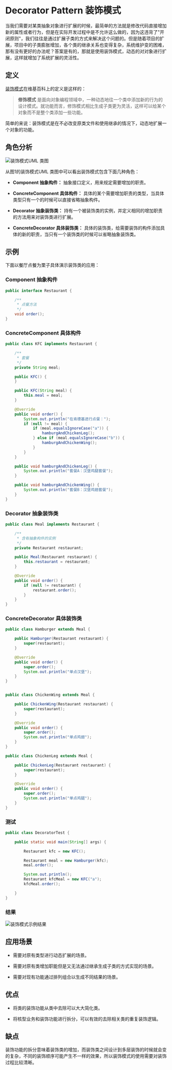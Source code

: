 # Decorator Pattern 装饰模式

当我们需要对某类抽象对象进行扩展的时候，最简单的方法就是修改代码直接增加新的属性或者行为，但是在实际开发过程中是不允许这么做的，因为这违背了"开闭原则"，我们往往是通过扩展子类的方式来解决这个问题的。但是随着项目的扩展，项目中的子类膨胀增加，各个类的继承关系也变得复杂，系统维护变的困难，那有没有更好的办法呢？答案是有的，那就是使用装饰模式，动态的对对象进行扩展，这样就增加了系统扩展的灵活性。

## 定义

[装饰模式](https://zh.wikipedia.org/wiki/%E4%BF%AE%E9%A5%B0%E6%A8%A1%E5%BC%8F)在维基百科上的定义是这样的：

> **修饰模式** 是面向对象编程领域中，一种动态地往一个类中添加新的行为的设计模式。就功能而言，修饰模式相比生成子类更为灵活，这样可以给某个对象而不是整个类添加一些功能。

简单的来说：装饰模式是在不必改变原类文件和使用继承的情况下，动态地扩展一个对象的功能。

## 角色分析

![装饰模式UML 类图](../../static/decorator.png)

从图1的装饰模式UML 类图中可以看出装饰模式包含下面几种角色：

+ **Component 抽象构件：**  抽象接口定义，用来规定需要增加的职责。

+ **ConcreteComponent 具体构件：** 具体的某个需要增加职责的类型，当具体类型只有一个的时候可以直接省略抽象构件。

+ **Decorator 抽象装饰类：** 持有一个被装饰类的实例，并定义相同的增加职责的方法用来对装饰类进行扩展。

+ **ConcreteDecorator 具体装饰类：** 具体的装饰类，给需要装饰的构件添加具体的新的职责，当只有一个装饰类的时候可以省略抽象装饰类。

## 示例

下面以餐厅点餐为栗子具体演示装饰类的应用：

### Component 抽象构件

```java
public interface Restaurant {

    /**
     * 点餐方法
     */
    void order();
}
```

### ConcreteComponent 具体构件

```java
public class KFC implements Restaurant {

    /**
     * 套餐
     */
    private String meal;

    public KFC() {
    }

    public KFC(String meal) {
        this.meal = meal;
    }

    @Override
    public void order() {
        System.out.println("在肯德基进行点餐：");
        if (null != meal) {
            if (meal.equalsIgnoreCase("a")) {
                hamburgAndChickenLeg();
            } else if (meal.equalsIgnoreCase("b")) {
                hamburgAndChickenWing();
            }
        }
    }

    public void hamburgAndChickenLeg() {
        System.out.println("套餐A：汉堡鸡腿套餐");
    }

    public void hamburgAndChickenWing() {
        System.out.println("套餐B：汉堡鸡翅套餐");
    }
}
```

### Decorator 抽象装饰类

```java
public class Meal implements Restaurant {

    /**
     * 含有抽象构件的实例
     */
    private Restaurant restaurant;

    public Meal(Restaurant restaurant) {
        this.restaurant = restaurant;
    }

    @Override
    public void order() {
        if (null != restaurant) {
            restaurant.order();
        }
    }
}
```

### ConcreteDecorator 具体装饰类

```java
public class Hamburger extends Meal {

    public Hamburger(Restaurant restaurant) {
        super(restaurant);
    }

    @Override
    public void order() {
        super.order();
        System.out.println("单点汉堡");
    }
}


public class ChickenWing extends Meal {

    public ChickenWing(Restaurant restaurant) {
        super(restaurant);
    }

    @Override
    public void order() {
        super.order();
        System.out.println("单点鸡翅");
    }
}

public class ChickenLeg extends Meal {

    public ChickenLeg(Restaurant restaurant) {
        super(restaurant);
    }

    @Override
    public void order() {
        super.order();
        System.out.println("单点鸡腿");
    }
}
```

### 测试

```java
public class DecoratorTest {

    public static void main(String[] args) {

        Restaurant kfc = new KFC();

        Restaurant meal = new Hamburger(kfc);
        meal.order();

        System.out.println();
        Restaurant kfcMeal = new KFC("a");
        kfcMeal.order();

    }
}
```

### 结果

![装饰模式示例结果](../../static/decorator-result.png)

## 应用场景

+ 需要对原有类型进行动态扩展的场景。

+ 需要对原有类增加职能但是又无法通过继承生成子类的方式实现的场景。

+ 需要对现有功能通过排列组合以生成不同结果的场景。

## 优点

+ 将类的装饰功能从类中去除可以大大简化类。

+ 将核型业务和装饰功能进行拆分，可以有效的去除相关类的重复装饰逻辑。

## 缺点

装饰功能的拆分意味着装饰类的增加，而装饰类之间设计到多层装饰的时候就会变的复杂，不同的装饰顺序可能产生不一样的效果，所以装饰模式的使用需要对装饰过程比较清晰。